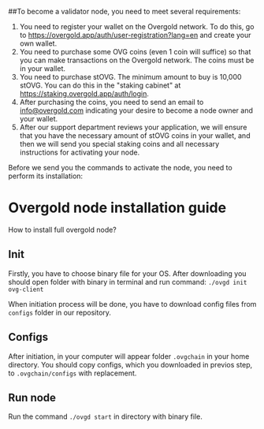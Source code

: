 ##To become a validator node, you need to meet several requirements:

1) You need to register your wallet on the Overgold network. To do this, go to https://overgold.app/auth/user-registration?lang=en and create your own wallet.
2) You need to purchase some OVG coins (even 1 coin will suffice) so that you can make transactions on the Overgold network. The coins must be in your wallet.
3) You need to purchase stOVG. The minimum amount to buy is 10,000 stOVG. You can do this in the "staking cabinet" at https://staking.overgold.app/auth/login.
4) After purchasing the coins, you need to send an email to info@overgold.com indicating your desire to become a node owner and your wallet.
5) After our support department reviews your application, we will ensure that you have the necessary amount of stOVG coins in your wallet, and then we will send you special staking coins and all necessary instructions for activating your node.

Before we send you the commands to activate the node, you need to perform its installation:

# Overgold node installation guide

How to install full overgold node?

## Init
Firstly, you have to choose binary file for your OS.
After downloading you should open folder with binary in terminal and run command:
`./ovgd init ovg-client`

When initiation process will be done, you have to download config files from `configs` folder in our repository.

## Configs 
After initiation, in your computer will appear folder `.ovgchain` in your home directory.
You should copy configs, which you downloaded in previos step, to `.ovgchain/configs` with replacement.
## Run node
Run the command `./ovgd start` in directory with binary file.

